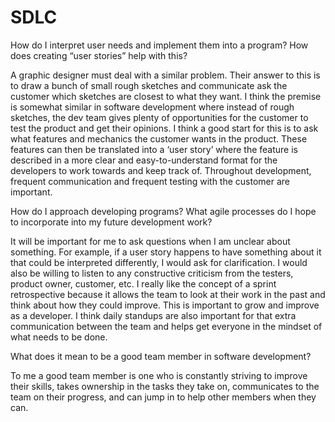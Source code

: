 # SDLC
How do I interpret user needs and implement them into a program? How does creating “user stories” help with this?

A graphic designer must deal with a similar problem. Their answer to this is to draw a bunch of small rough sketches and communicate ask the customer which sketches are closest to what they want. I think the premise is somewhat similar in software development where instead of rough sketches, the dev team gives plenty of opportunities for the customer to test the product and get their opinions. I think a good start for this is to ask what features and mechanics the customer wants in the product. These features can then be translated into a ‘user story’ where the feature is described in a more clear and easy-to-understand format for the developers to work towards and keep track of. Throughout development, frequent communication and frequent testing with the customer are important.

How do I approach developing programs? What agile processes do I hope to incorporate into my future development work?

It will be important for me to ask questions when I am unclear about something. For example, if a user story happens to have something about it that could be interpreted differently, I would ask for clarification. I would also be willing to listen to any constructive criticism from the testers, product owner, customer, etc. I really like the concept of a sprint retrospective because it allows the team to look at their work in the past and think about how they could improve. This is important to grow and improve as a developer. I think daily standups are also important for that extra communication between the team and helps get everyone in the mindset of what needs to be done.

What does it mean to be a good team member in software development?

To me a good team member is one who is constantly striving to improve their skills, takes ownership in the tasks they take on, communicates to the team on their progress, and can jump in to help other members when they can.
